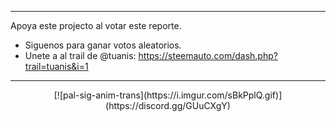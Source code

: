 
---
Apoya este projecto al votar este reporte. 
- Siguenos para ganar votos aleatorios.
- Unete a al trail de @tuanis: https://steemauto.com/dash.php?trail=tuanis&i=1

---

<center>[![pal-sig-anim-trans](https://i.imgur.com/sBkPplQ.gif)](https://discord.gg/GUuCXgY)</center>